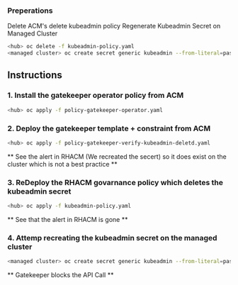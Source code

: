 ### Preperations
Delete ACM's delete kubeadmin policy 
Regenerate Kubeadmin Secret on Managed Cluster

```bash
<hub> oc delete -f kubeadmin-policy.yaml
<managed cluster> oc create secret generic kubeadmin --from-literal=password=lol -n kube-system
```

## Instructions 
### 1. Install the gatekeeper operator policy from ACM
```bash
<hub> oc apply -f policy-gatekeeper-operator.yaml
```

### 2. Deploy the gatekeeper template + constraint from ACM
```bash
<hub> oc apply -f policy-gatekeeper-verify-kubeadmin-deletd.yaml 
```

** See the alert in RHACM (We recreated the secert) so it does exist on the cluster which is not a best practice **

### 3. ReDeploy the RHACM govarnance policy which deletes the kubeadmin secret
```bash
<hub> oc apply -f kubeadmin-policy.yaml 
```

** See that the alert in RHACM is gone **

### 4. Attemp recreating the kubeadmin secret on the managed cluster

```bash
<managed cluster> oc create secret generic kubeadmin --from-literal=password=lol -n kube-system
```

** Gatekeeper blocks the API Call ** 
